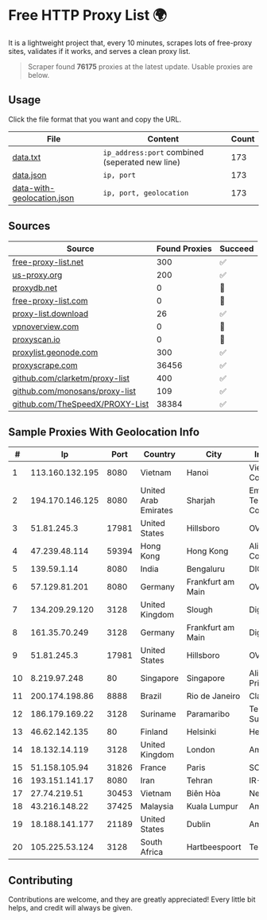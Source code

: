 
# Free HTTP Proxy List 🌍

It is a lightweight project that, every 10 minutes, scrapes lots of free-proxy sites, validates if it works, and serves a clean proxy list.


> Scraper found **76175** proxies at the latest update. Usable proxies are below.

## Usage

Click the file format that you want and copy the URL.


|File|Content|Count|
|----|-------|-----|
|[data.txt](https://raw.githubusercontent.com/themiralay/Proxy-List-World/master/data.txt)|`ip_address:port` combined (seperated new line)|173|
|[data.json](https://raw.githubusercontent.com/themiralay/Proxy-List-World/master/data.json)|`ip, port`|173|
|[data-with-geolocation.json](https://raw.githubusercontent.com/themiralay/Proxy-List-World/master/data-with-geolocation.json)|`ip, port, geolocation`|173|

## Sources

|Source|Found Proxies|Succeed|
|------|-------------|-------|
|[free-proxy-list.net](https://free-proxy-list.net)|300|✅|
|[us-proxy.org](https://www.us-proxy.org)|200|✅|
|[proxydb.net](http://proxydb.net)|0|🚫|
|[free-proxy-list.com](https://free-proxy-list.com/?page=&port=&type%5B%5D=http&type%5B%5D=https&up_time=0&search=Search)|0|🚫|
|[proxy-list.download](https://www.proxy-list.download/HTTP)|26|✅|
|[vpnoverview.com](https://vpnoverview.com/privacy/anonymous-browsing/free-proxy-servers)|0|🚫|
|[proxyscan.io](https://www.proxyscan.io)|0|🚫|
|[proxylist.geonode.com](https://proxylist.geonode.com/api/proxy-list?limit=300&page=1&sort_by=lastChecked&sort_type=desc&protocols=http,https)|300|✅|
|[proxyscrape.com](https://api.proxyscrape.com/v2/?request=displayproxies&protocol=http&timeout=10000&country=all&ssl=all&anonymity=all)|36456|✅|
|[github.com/clarketm/proxy-list](https://raw.githubusercontent.com/clarketm/proxy-list/master/proxy-list-raw.txt)|400|✅|
|[github.com/monosans/proxy-list](https://raw.githubusercontent.com/monosans/proxy-list/main/proxies/http.txt)|109|✅|
|[github.com/TheSpeedX/PROXY-List](https://raw.githubusercontent.com/TheSpeedX/PROXY-List/master/http.txt)|38384|✅|


## Sample Proxies With Geolocation Info

|#|Ip|Port|Country|City|Internet Service Provider|
|-|--|----|-------|----|-------------------------|
|1|113.160.132.195|8080|Vietnam|Hanoi|VietNam Post and Telecom Corporation|
|2|194.170.146.125|8080|United Arab Emirates|Sharjah|Emirates Telecommunications Corporation|
|3|51.81.245.3|17981|United States|Hillsboro|OVH SAS|
|4|47.239.48.114|59394|Hong Kong|Hong Kong|Alibaba (US) Technology Co., Ltd.|
|5|139.59.1.14|8080|India|Bengaluru|DIGITALOCEAN|
|6|57.129.81.201|8080|Germany|Frankfurt am Main|OVH SAS|
|7|134.209.29.120|3128|United Kingdom|Slough|DigitalOcean, LLC|
|8|161.35.70.249|3128|Germany|Frankfurt am Main|DigitalOcean, LLC|
|9|51.81.245.3|17981|United States|Hillsboro|OVH SAS|
|10|8.219.97.248|80|Singapore|Singapore|Alibaba Cloud (Singapore) Private Limited|
|11|200.174.198.86|8888|Brazil|Rio de Janeiro|Claro S.A|
|12|186.179.169.22|3128|Suriname|Paramaribo|Telecommunicationcompany Suriname - TeleSur|
|13|46.62.142.135|80|Finland|Helsinki|Hetzner Online GmbH|
|14|18.132.14.119|3128|United Kingdom|London|Amazon Technologies Inc.|
|15|51.158.105.94|31826|France|Paris|SCALEWAY|
|16|193.151.141.17|8080|Iran|Tehran|IR-AT|
|17|27.74.219.51|30453|Vietnam|Biên Hòa|Newass2011xDSLHN|
|18|43.216.148.22|37425|Malaysia|Kuala Lumpur|Amazon.com, Inc.|
|19|18.188.141.177|21189|United States|Dublin|Amazon.com, Inc.|
|20|105.225.53.124|3128|South Africa|Hartbeespoort|Telkom SA Ltd|



## Contributing

Contributions are welcome, and they are greatly appreciated! Every
little bit helps, and credit will always be given.

